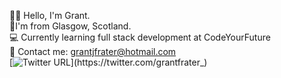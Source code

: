 👋🏻 Hello, I'm Grant. <br />
📍I'm from Glasgow, Scotland. <br />
💻 Currently learning full stack development at CodeYourFuture <br />
📧 Contact me: grantjfrater@hotmail.com <br />
[![Twitter URL](https://img.shields.io/twitter/url/https/twitter.com/grantfrater_.svg?style=social&label=Follow%20%40grantfrater_)](https://twitter.com/grantfrater_)
